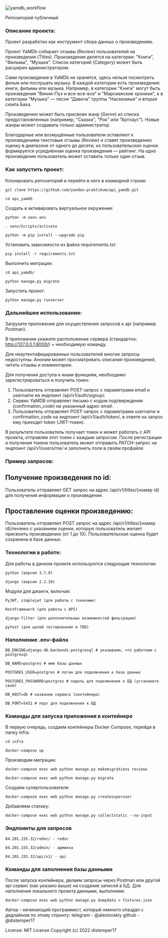 ![yamdb_workflow](https://github.com/distemper17/yamdb_final/actions/workflows/yamdb_workflow.yml/badge.svg)

Репозиторий публичный

### Описание проекта:

Проект разработан как инструмент сбора данных о произведениях.

Проект YaMDb собирает отзывы (Review) пользователей на произведения (Titles). Произведения делятся на категории: "Книги", "Фильмы", "Музыка". Список категорий (Category) может быть расширен 
администратором.

Сами произведения в YaMDb не хранятся, здесь нельзя посмотреть фильм или послушать музыку.
В каждой категории есть произведения: книги, фильмы или музыка. Например, в категории "Книги" могут быть произведения "Винни-Пух и все-все-все" и "Марсианские хроники", а в категории "Музыка" — песня "Давеча" группы "Насекомые" и вторая сюита Баха.

Произведению может быть присвоен жанр (Genre) из списка предустановленных (например, "Сказка", "Рок" или "Артхаус"). Новые жанры может создавать только администратор.

Благодарные или возмущённые пользователи оставляют к произведениям текстовые отзывы (Review) и ставят произведению оценку в диапазоне от одного до десяти; из пользовательских оценок формируется усреднённая оценка произведения — рейтинг. На одно произведение пользователь может оставить только один отзыв.

### Как запустить проект:

Клонировать репозиторий и перейти в него в командной строке:

```
git clone https://github.com/yandex-praktikum/api_yamdb.git
```

```
cd api_yamdb
```

Cоздать и активировать виртуальное окружение:

```
python -m venv env
```

```
. venv/Scripts/activate
```

```
python -m pip install --upgrade pip
```

Установить зависимости из файла requirements.txt:

```
pip install -r requirements.txt
```

Выполнить миграции:

```
cd api_yamdb/
```

```
python manage.py migrate
```

Запустить проект:

```
python manage.py runserver
```

### Дальнейшее использование:

Загрузите приложение для осуществления запросов к api (например Postman).

В приложении укажите расположение сервера (стандартно: http://127.0.0.1:8000/) + необходимую команду.

Для неаутентифицированных пользователей многие запросы недоступны. Аноним может просматривать описания произведений, читать отзывы и комментарии.

Для получения доступа к иным функциям, необходимо зарегистрироваться и получить токен:
1. Пользователь отправляет POST-запрос с параметрами email и username на эндпоинт /api/v1/auth/signup/.
2. Сервис YaMDB отправляет письмо с кодом подтверждения (confirmation_code) на указанный адрес email.
3. Пользователь отправляет POST-запрос с параметрами username и confirmation_code на эндпоинт /api/v1/auth/token/, в ответе на запрос ему приходит token (JWT-токен).

В результате пользователь получает токен и может работать с API проекта, отправляя этот токен с каждым запросом.
После регистрации и получения токена пользователь может отправить PATCH-запрос на эндпоинт /api/v1/users/me/ и заполнить поля в своём профайле.

### Пример запросов:

## Получение произведения по id:

Пользователь отправляет GET запрос на адрес /api/v1/titles/{номер id} для получения информации о произведении.

## Проставление оценки произведению:

Пользователь отправляет POST запрос на адрес /api/v1/titles/{номер id}/reviews с указанием оценки, которую пользователь желает присвоить произведению (от 1 до 10). Пользовательская оценка будет сохранена в базе данных.

### Технологии в работе:

Для работы в данном проекте используются следующие технологии:
```
python (версия 3.7.0)
```
```
django (версия 2.2.16)
```

Модули для джанги, включая:
```
PyJWT, simplejwt (для работы с токенами)
```
```
RestFramework (для работы с API)
```
```
django-filter (для дополнительных возможностей фильтрации)
```
```
pytest (для целей тестирования и TDD)
```

### Наполнение .env-файла
```
DB_ENGINE=django.db.backends.postgresql # указываем, что работаем с postgresql
```
```
DB_NAME=postgres # имя базы данных
```
```
POSTGRES_USER=postgres # логин для подключения к базе данных
```
```
POSTGRES_PASSWORD=postgres # пароль для подключения к БД (установите свой)
```
```
DB_HOST=db # название сервиса (контейнера)
```
```
DB_PORT=5432 # порт для подключения к БД 
```

### Команды для запуска приложения в контейнере

В первую очередь, создаем контейнеры Docker Compose, перейдя в папку infra:
```
cd infra
```
```
docker-compose up
```
Производим миграции:
```
docker-compose exec web python manage.py makemigrations reviews
```
```
docker-compose exec web python manage.py migrate
```
Создаем суперпользователя:
```
docker-compose exec web python manage.py createsuperuser
```
Добавляем статику:
```
docker-compose exec web python manage.py collectstatic --no-input 
```

### Эндпоинты для запросов
```
84.201.155.32/redoc/ - redoc
```
```
84.201.155.32/admin/ - админка
```
```
84.201.155.32/api/v1/ - api
```

### Команды для заполнения базы данными

После запуска контейнера, делаем запросы через Postman или другой api сервис (как указано выше) на создание записей в БД. Для наполнения локального проекта данными, выполняем:
```
docker-compose exec web python manage.py dumpdata > fixtures.json
```

Автор - начинающий программист, который немного опаздал с дедлайном по этому спринту:
telegram - @alexlonskiy
github - @distemper17

License:
MIT License
Copyright (c) 2022 distemper17